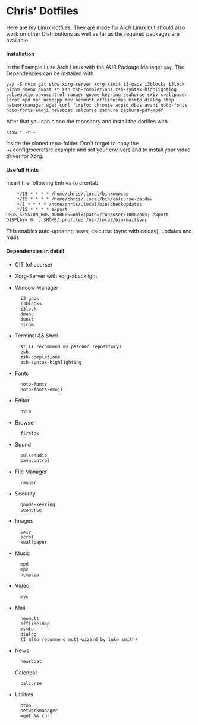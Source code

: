 # Chris' Dotfiles

Here are my Linux dotfiles. They are made for Arch Linux but should also work on other Distributions as well as far as the required packages are available.

#### Installation

In the Example I use Arch Linux with the AUR Package Manager `yay`. The Dependencies can be installed with

`
    yay -S nvim git stow xorg-server xorg-xinit i3-gaps i3blocks i3lock picom dmenu dunst st zsh zsh-completions zsh-syntax-highlighting pulseaudio pavucontrol ranger gnome-keyring seahorse sxiv xwallpaper scrot mpd mpc ncmpcpp mpv neomutt offlineimap msmtp dialog htop networkmanager wget curl firefox chronie acpid dbus avahi noto-fonts noto-fonts-emoji newsboat calcurse zathura zathura-pdf-mpdf
`

After that you can clone the repository and install the dotfiles with

`
stow * -t ~
`

inside the cloned repo-folder. Don't forget to copy the ~/.config/secretsrc.example and set your env-vars and to install your video driver for Xorg.

#### Usefull Hints

Insert the following Entries to crontab

        */15 * * * * /home/chris/.local/bin/newsup
        */15 * * * * /home/chris/.local/bin/calcurse-caldav
        */1 * * * * /home/chris/.local/bin/checkupdates
        */15 * * * * export DBUS_SESSION_BUS_ADDRESS=unix:path=/run/user/1000/bus; export DISPLAY=:0; . $HOME/.profile; /usr/local/bin/mailsync

This enables auto-updating news, calcurse (sync with caldav), updates and mails

#### Dependencies in detail

- GIT (of course)

- Xorg-Server with xorg-xbacklight

- Window Manager

        i3-gaps
        i3blocks 
        i3lock
        dmenu
        dunst
        picom

- Terminal && Shell

        st (I recommend my patched repository)
        zsh
        zsh-completions
        zsh-syntax-highlighting

- Fonts

    	noto-fonts
	    noto-fonts-emoji

- Editor

	    nvim

- Browser

	    firefox

- Sound

        pulseaudio
        pavucontrol

- File Manager

        ranger

- Security

        gnome-keyring
        seahorse

- Images

        sxiv
        scrot
        xwallpaper

- Music
        
        mpd
        mpc
        ncmpcpp

- Video

        mvc

- Mail

        neomutt
        offlineimap
        msmtp
        dialog
        (I also recommend mutt-wizard by luke smith)

- News
	    
        newsboat

  Calendar
        
        calcurse

- Utilities

        htop
        networkmanager
        wget && curl
